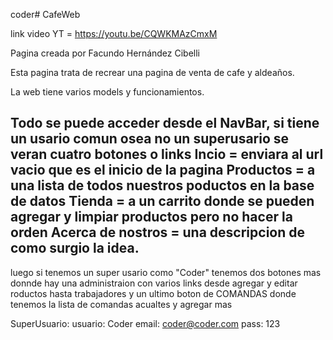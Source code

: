 coder# CafeWeb

link video YT = https://youtu.be/CQWKMAzCmxM

Pagina creada por Facundo Hernández Cibelli

Esta pagina trata de recrear una pagina de venta de cafe y aldeaños.

La web tiene varios models y funcionamientos.

Todo se puede acceder desde el NavBar, si tiene un usario comun osea no un superusario se veran cuatro botones o links
Incio = enviara al url vacio que es el inicio de la pagina
Productos = a una lista de todos nuestros poductos en la base de datos
Tienda = a un carrito donde se pueden agregar y limpiar productos pero no hacer la orden
Acerca de nostros  = una descripcion de como surgio la idea.
--

luego si tenemos un super usario como "Coder"
tenemos dos botones mas donnde hay una administraion con varios links desde agregar y editar roductos hasta trabajadores
y un ultimo boton de COMANDAS donde tenemos la lista de comandas acualtes y agregar mas


SuperUsuario:
usuario: Coder 
email: coder@coder.com
pass: 123


